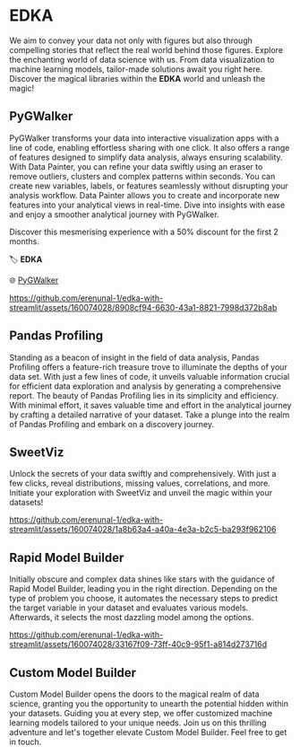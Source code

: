 # EDKA 

We aim to convey your data not only with figures but also through compelling stories that reflect the real world behind those figures. Explore the enchanting world of data science with us. From data visualization to machine learning models, tailor-made solutions await you right here. Discover the magical libraries within the **EDKA** world and unleash the magic!

## PyGWalker

PyGWalker transforms your data into interactive visualization apps with a line of code, enabling effortless sharing with one click. It also offers a range of features designed to simplify data analysis, always ensuring scalability. With Data Painter, you can refine your data swiftly using an eraser to remove outliers, clusters and complex patterns within seconds. You can create new variables, labels, or features seamlessly without disrupting your analysis workflow. Data Painter allows you to create and incorporate new features into your analytical views in real-time. Dive into insights with ease and enjoy a smoother analytical journey with PyGWalker.

Discover this mesmerising experience with a 50% discount for the first 2 months. 

🏷️ **EDKA**

🌐 [PyGWalker](https://kanaries.net/home/pygwalker)

https://github.com/erenunal-1/edka-with-streamlit/assets/160074028/8908cf94-6630-43a1-8821-7998d372b8ab

## Pandas Profiling

Standing as a beacon of insight in the field of data analysis, Pandas Profiling offers a feature-rich treasure trove to illuminate the depths of your data set. With just a few lines of code, it unveils valuable information crucial for efficient data exploration and analysis by generating a comprehensive report. The beauty of Pandas Profiling lies in its simplicity and efficiency. With minimal effort, it saves valuable time and effort in the analytical journey by crafting a detailed narrative of your dataset. Take a plunge into the realm of Pandas Profiling and embark on a discovery journey.

## SweetViz

Unlock the secrets of your data swiftly and comprehensively. With just a few clicks, reveal distributions, missing values, correlations, and more. Initiate your exploration with SweetViz and unveil the magic within your datasets!

https://github.com/erenunal-1/edka-with-streamlit/assets/160074028/1a8b63a4-a40a-4e3a-b2c5-ba293f962106

## Rapid Model Builder

Initially obscure and complex data shines like stars with the guidance of Rapid Model Builder, leading you in the right direction. Depending on the type of problem you choose, it automates the necessary steps to predict the target variable in your dataset and evaluates various models. Afterwards, it selects the most dazzling model among the options.

https://github.com/erenunal-1/edka-with-streamlit/assets/160074028/33167f09-73ff-40c9-95f1-a814d273716d

## Custom Model Builder

Custom Model Builder opens the doors to the magical realm of data science, granting you the opportunity to unearth the potential hidden within your datasets. Guiding you at every step, we offer customized machine learning models tailored to your unique needs. Join us on this thrilling adventure and let's together elevate Custom Model Builder. Feel free to get in touch.
